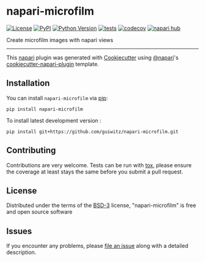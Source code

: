 # napari-microfilm

[![License](https://img.shields.io/pypi/l/napari-microfilm.svg?color=green)](https://github.com/guiwitz/napari-microfilm/raw/main/LICENSE)
[![PyPI](https://img.shields.io/pypi/v/napari-microfilm.svg?color=green)](https://pypi.org/project/napari-microfilm)
[![Python Version](https://img.shields.io/pypi/pyversions/napari-microfilm.svg?color=green)](https://python.org)
[![tests](https://github.com/guiwitz/napari-microfilm/workflows/tests/badge.svg)](https://github.com/guiwitz/napari-microfilm/actions)
[![codecov](https://codecov.io/gh/guiwitz/napari-microfilm/branch/main/graph/badge.svg)](https://codecov.io/gh/guiwitz/napari-microfilm)
[![napari hub](https://img.shields.io/endpoint?url=https://api.napari-hub.org/shields/napari-microfilm)](https://napari-hub.org/plugins/napari-microfilm)

Create microfilm images with napari views

----------------------------------

This [napari] plugin was generated with [Cookiecutter] using [@napari]'s [cookiecutter-napari-plugin] template.

<!--
Don't miss the full getting started guide to set up your new package:
https://github.com/napari/cookiecutter-napari-plugin#getting-started

and review the napari docs for plugin developers:
https://napari.org/plugins/index.html
-->

## Installation

You can install `napari-microfilm` via [pip]:

    pip install napari-microfilm



To install latest development version :

    pip install git+https://github.com/guiwitz/napari-microfilm.git


## Contributing

Contributions are very welcome. Tests can be run with [tox], please ensure
the coverage at least stays the same before you submit a pull request.

## License

Distributed under the terms of the [BSD-3] license,
"napari-microfilm" is free and open source software

## Issues

If you encounter any problems, please [file an issue] along with a detailed description.

[napari]: https://github.com/napari/napari
[Cookiecutter]: https://github.com/audreyr/cookiecutter
[@napari]: https://github.com/napari
[MIT]: http://opensource.org/licenses/MIT
[BSD-3]: http://opensource.org/licenses/BSD-3-Clause
[GNU GPL v3.0]: http://www.gnu.org/licenses/gpl-3.0.txt
[GNU LGPL v3.0]: http://www.gnu.org/licenses/lgpl-3.0.txt
[Apache Software License 2.0]: http://www.apache.org/licenses/LICENSE-2.0
[Mozilla Public License 2.0]: https://www.mozilla.org/media/MPL/2.0/index.txt
[cookiecutter-napari-plugin]: https://github.com/napari/cookiecutter-napari-plugin

[file an issue]: https://github.com/guiwitz/napari-microfilm/issues

[napari]: https://github.com/napari/napari
[tox]: https://tox.readthedocs.io/en/latest/
[pip]: https://pypi.org/project/pip/
[PyPI]: https://pypi.org/
